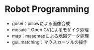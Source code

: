 # Robot Programming
- gosei：pillowによる画像合成
- mosaic：Open CVによるモザイク処理
- map：masemapによる地図データ処理
- gui_matching：マウスカーソルの操作
